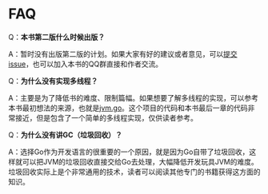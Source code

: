 # FAQ



Q：**本书第二版什么时候出版？**

A：暂时没有出版第二版的计划。如果大家有好的建议或者意见，可以[提交issue](https://github.com/zxh0/jvmgo-book/issues/new)，也可以加入本书的QQ群直接和作者交流。



Q：**为什么没有实现多线程？**

A：主要是为了降低书的难度、限制篇幅。如果想要了解多线程的实现，可以参考本书最初想法的来源，也就是[jvm.go](https://github.com/zxh0/jvm.go)。这个项目的代码和本书最后一章的代码非常接近，但是包含了一个简单的多线程实现，仅供读者参考。



Q：**为什么没有讲GC（垃圾回收）？**

A：选择Go作为开发语言的很重要的一个原因，就是因为Go自带了垃圾回收，这样就可以把JVM的垃圾回收直接交给Go去处理，大幅降低开发玩具JVM的难度。垃圾回收实际上是个非常通用的技术，读者可以阅读其他专门的书籍获得这方面的知识。

